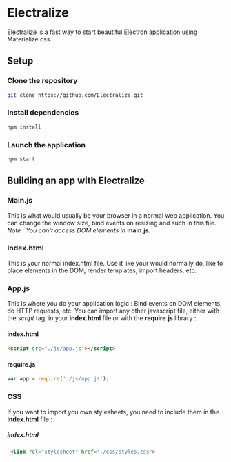 # Electralize
Electralize is a fast way to start beautiful 
Electron application using Materialize css.

## Setup

### Clone the repository
```sh
git clone https://github.com/Electralize.git
```

### Install dependencies
```sh
npm install
```

### Launch the application
```sh
npm start
```

## Building an app with Electralize

### Main.js
This is what would usually be your browser
in a normal web application. You can change the window size, 
bind events on resizing and such in this file. <br>
*Note : You can't access DOM elements in* **main.js**. 

### Index.html
This is your normal index.html file. Use it like your would
normally do, like to place elements in the DOM, render
templates, import headers, etc.

### App.js
This is where you do your application logic : 
Bind events on DOM elements, do HTTP requests, etc.
You can import any other javascript file, either with
the *script* tag, in your **index.html** file or 
with the **require.js** library :
#### index.html
```html
<script src="./js/app.js"></script>
```
#### require.js
```javascript
var app = require('./js/app.js');
```

### CSS
If you want to import you own stylesheets, you
need to include them in the **index.html** file :
##### index.html
```html
 <link rel="stylesheet" href="./css/styles.css">
```
